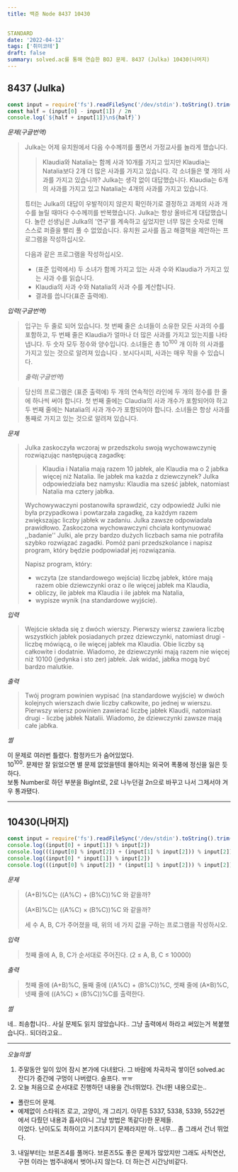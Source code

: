 ```yaml
---
title: 백준 Node 8437 10430

 
STANDARD
date: '2022-04-12'
tags: ['취미코테']
draft: false
summary: solved.ac를 통해 연습한 BOJ 문제. 8437 (Julka) 10430(나머지)
---
```


## 8437 (Julka)

```js
const input = require('fs').readFileSync('/dev/stdin').toString().trim().split('\n').map(BigInt)
const half = (input[0] - input[1]) / 2n
console.log(`${half + input[1]}\n${half}`)
```

_문제(구글번역)_

> Julka는 어제 유치원에서 다음 수수께끼를 풀면서 가정교사를 놀라게 했습니다.
>
> > Klaudia와 Natalia는 함께 사과 10개를 가지고 있지만 Klaudia는 Natalia보다 2개 더 많은 사과를 가지고 있습니다. 각 소녀들은 몇 개의 사과를 가지고 있습니까?
> > Julka는 생각 없이 대답했습니다. Klaudia는 6개의 사과를 가지고 있고 Natalia는 4개의 사과를 가지고 있습니다.
>
> 튜터는 Julka의 대답이 우발적이지 않은지 확인하기로 결정하고 과제의 사과 개수를 늘릴 때마다 수수께끼를 반복했습니다. Julka는 항상 올바르게 대답했습니다. 놀란 선생님은 Julka의 '연구'를 계속하고 싶었지만 너무 많은 숫자로 인해 스스로 퍼즐을 빨리 풀 수 없었습니다. 유치원 교사를 돕고 해결책을 제안하는 프로그램을 작성하십시오.
>
> 다음과 같은 프로그램을 작성하십시오.
>
> - (표준 입력에서) 두 소녀가 함께 가지고 있는 사과 수와 Klaudia가 가지고 있는 사과 수를 읽습니다.
> - Klaudia의 사과 수와 Natalia의 사과 수를 계산합니다.
> - 결과를 씁니다(표준 출력에).

_입력(구글번역)_

> 입구는 두 줄로 되어 있습니다. 첫 번째 줄은 소녀들이 소유한 모든 사과의 수를 포함하고, 두 번째 줄은 Klaudia가 얼마나 더 많은 사과를 가지고 있는지를 나타냅니다. 두 숫자 모두 정수와 양수입니다. 소녀들은 총 10<sup>100</sup> 개 이하 의 사과를 가지고 있는 것으로 알려져 있습니다 . 보시다시피, 사과는 매우 작을 수 있습니다.
>
> _출력(구글번역)_

> 당신의 프로그램은 (표준 출력에) 두 개의 연속적인 라인에 두 개의 정수를 한 줄에 하나씩 써야 합니다. 첫 번째 줄에는 Claudia의 사과 개수가 포함되어야 하고 두 번째 줄에는 Natalia의 사과 개수가 포함되어야 합니다. 소녀들은 항상 사과를 통째로 가지고 있는 것으로 알려져 있습니다.

_문제_

> Julka zaskoczyła wczoraj w przedszkolu swoją wychowawczynię rozwiązując następującą zagadkę:
>
> > Klaudia i Natalia mają razem 10 jabłek, ale Klaudia ma o 2 jabłka więcej niż Natalia. Ile jabłek ma każda z dziewczynek?
> > Julka odpowiedziała bez namysłu: Klaudia ma sześć jabłek, natomiast Natalia ma cztery jabłka.
>
> Wychowywaczyni postanowiła sprawdzić, czy odpowiedź Julki nie była przypadkowa i powtarzała zagadkę, za każdym razem zwiększając liczby jabłek w zadaniu. Julka zawsze odpowiadała prawidłowo. Zaskoczona wychowawczyni chciała kontynuować ,,badanie'' Julki, ale przy bardzo dużych liczbach sama nie potrafiła szybko rozwiązać zagadki. Pomóż pani przedszkolance i napisz program, który będzie podpowiadał jej rozwiązania.
>
> Napisz program, który:
>
> - wczyta (ze standardowego wejścia) liczbę jabłek, które mają razem obie dziewczynki oraz o ile więcej jabłek ma Klaudia,
> - obliczy, ile jabłek ma Klaudia i ile jabłek ma Natalia,
> - wypisze wynik (na standardowe wyjście).

_입력_

> Wejście składa się z dwóch wierszy. Pierwszy wiersz zawiera liczbę wszystkich jabłek posiadanych przez dziewczynki, natomiast drugi - liczbę mówiącą, o ile więcej jabłek ma Klaudia. Obie liczby są całkowite i dodatnie. Wiadomo, że dziewczynki mają razem nie więcej niż 10100 (jedynka i sto zer) jabłek. Jak widać, jabłka mogą być bardzo malutkie.

_출력_

> Twój program powinien wypisać (na standardowe wyjście) w dwóch kolejnych wierszach dwie liczby całkowite, po jednej w wierszu. Pierwszy wiersz powinien zawierać liczbę jabłek Klaudii, natomiast drugi - liczbę jabłek Natalii. Wiadomo, że dziewczynki zawsze mają całe jabłka.

_썰_

이 문제로 여러번 틀렸다. 함정카드가 숨어있었다.  
10<sup>100</sup>. 문제만 잘 읽었으면 별 문제 없었을텐데 몰아치는 외국어 폭풍에 정신을 잃은 듯 하다.  
보통 Number로 하던 부분을 BigInt로, 2로 나누던걸 2n으로 바꾸고 나서 그제서야 겨우 통과됐다.

---

## 10430(나머지)

```js
const input = require('fs').readFileSync('/dev/stdin').toString().trim().split(' ').map(Number)
console.log((input[0] + input[1]) % input[2])
console.log(((input[0] % input[2]) + (input[1] % input[2])) % input[2])
console.log((input[0] * input[1]) % input[2])
console.log(((input[0] % input[2]) * (input[1] % input[2])) % input[2])
```

_문제_

> (A+B)%C는 ((A%C) + (B%C))%C 와 같을까?
>
> (A×B)%C는 ((A%C) × (B%C))%C 와 같을까?
>
> 세 수 A, B, C가 주어졌을 때, 위의 네 가지 값을 구하는 프로그램을 작성하시오.

_입력_

> 첫째 줄에 A, B, C가 순서대로 주어진다. (2 ≤ A, B, C ≤ 10000)

_출력_

> 첫째 줄에 (A+B)%C, 둘째 줄에 ((A%C) + (B%C))%C, 셋째 줄에 (A×B)%C, 넷째 줄에 ((A%C) × (B%C))%C를 출력한다.

_썰_

네.. 죄송합니다.. 사실 문제도 읽지 않았습니다..
그냥 출력에서 하라고 써있는거 복붙했습니다..
되더라고요..

---

_오늘의썰_

1. 주말동안 일이 있어 잠시 본가에 다녀왔다. 그 바람에 차곡차곡 쌓이던 solved.ac 잔디가 중간에 구멍이 나버렸다. 슬프다. ㅠㅠ
2. 오늘 처음으로 순서대로 진행하던 내용을 건너뛰었다. 건너뛴 내용으로는..

- 폴란드어 문제.
- 예제없이 스타워즈 로고, 고양이, 개 그리기. 아무튼 5337, 5338, 5339, 5522번에서 다뤘던 내용과 흡사(아니 그냥 방법은 똑같다)한 문제들.  
  이었다.
  난이도도 최하이고 기초다지기 문제라지만 아.. 너무... 좀 그래서 건너 뛰었다.

3. 내일부터는 브론즈4를 풀꺼다. 브론즈5도 좋은 문제가 많았지만 그래도 사칙연산, 구현 이라는 범주내에서 벗어나지 않는다. 더 하는건 시간낭비같다.
